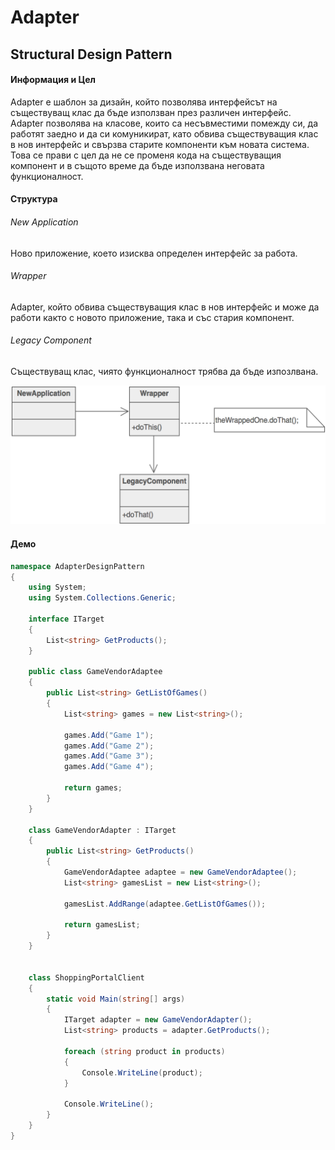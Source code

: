 # Adapter
## Structural Design Pattern

#### Информация и Цел 
Adapter е шаблон за дизайн, който позволява интерфейсът на съществуващ клас да бъде използван през различен интерфейс.  Adapter позволява на класове, които са несъвместими помежду си, да работят заедно и да си комуникират, като обвива съществуващия клас в нов интерфейс и свързва старите компоненти към новата система. Това се прави с цел да не се променя кода на съществуващия компонент и в същото време да бъде използвана неговата функционалност.

#### Структура
###### New Application
Ново приложение, което изисква определен интерфейс за работа.

###### Wrapper
Adapter, който обвива съществуващия клас в нов интерфейс и може да работи както с новото приложение, така и със стария компонент.

###### Legacy Component
Съществуващ клас, чиято функционалност трябва да бъде изпозлвана.

![Adapter Image][Adapter-Image-Link]

#### Демо
~~~c#
namespace AdapterDesignPattern
{
    using System;
    using System.Collections.Generic;

    interface ITarget
    {
        List<string> GetProducts();
    }

    public class GameVendorAdaptee
    {
        public List<string> GetListOfGames()
        {
            List<string> games = new List<string>();

            games.Add("Game 1");
            games.Add("Game 2");
            games.Add("Game 3");
            games.Add("Game 4");

            return games;
        }
    }

    class GameVendorAdapter : ITarget
    {
        public List<string> GetProducts()
        {
            GameVendorAdaptee adaptee = new GameVendorAdaptee();
            List<string> gamesList = new List<string>();

            gamesList.AddRange(adaptee.GetListOfGames());

            return gamesList;
        }
    }


    class ShoppingPortalClient
    {
        static void Main(string[] args)
        {
            ITarget adapter = new GameVendorAdapter();
            List<string> products = adapter.GetProducts();

            foreach (string product in products)
            {
                Console.WriteLine(product);
            }

            Console.WriteLine();
        }
    }
}
~~~

[Adapter-Image-Link]: images/adapter.png